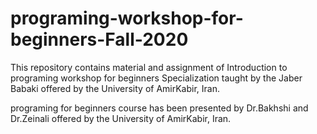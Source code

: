 # programing-workshop-for-beginners-Fall-2020
This repository contains material and assignment of Introduction to programing workshop for beginners Specialization taught by the Jaber Babaki offered by the University of AmirKabir, Iran.

programing for beginners course has been presented by Dr.Bakhshi and Dr.Zeinali offered by the University of AmirKabir, Iran.
